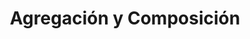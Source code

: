 ---
title: Agregación y Composición
authorName: '@doneberDev'
twitter: https://twitter.com/doneberdev
linkedin: https://www.linkedin.com/in/don-eber/
github: https://github.com/doneber
year: 9 noviembre 2020
icon: 'mdi-play'
linkVideo: https://www.youtube.com/embed/U9-iM-gA7-E
block: false
description: |
  En este video explicamos como funciona la Agregación y Composición en POO y hacemos un ejemplo de su aplicación.
---